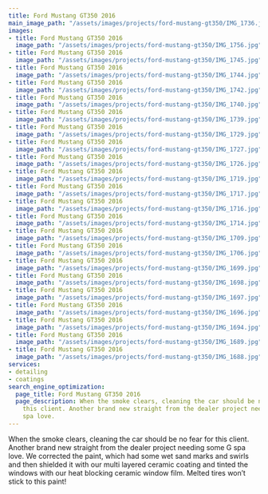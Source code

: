 ```yaml
---
title: Ford Mustang GT350 2016
main_image_path: "/assets/images/projects/ford-mustang-gt350/IMG_1736.jpg"
images:
- title: Ford Mustang GT350 2016
  image_path: "/assets/images/projects/ford-mustang-gt350/IMG_1756.jpg"
- title: Ford Mustang GT350 2016
  image_path: "/assets/images/projects/ford-mustang-gt350/IMG_1745.jpg"
- title: Ford Mustang GT350 2016
  image_path: "/assets/images/projects/ford-mustang-gt350/IMG_1744.jpg"
- title: Ford Mustang GT350 2016
  image_path: "/assets/images/projects/ford-mustang-gt350/IMG_1742.jpg"
- title: Ford Mustang GT350 2016
  image_path: "/assets/images/projects/ford-mustang-gt350/IMG_1740.jpg"
- title: Ford Mustang GT350 2016
  image_path: "/assets/images/projects/ford-mustang-gt350/IMG_1739.jpg"
- title: Ford Mustang GT350 2016
  image_path: "/assets/images/projects/ford-mustang-gt350/IMG_1729.jpg"
- title: Ford Mustang GT350 2016
  image_path: "/assets/images/projects/ford-mustang-gt350/IMG_1727.jpg"
- title: Ford Mustang GT350 2016
  image_path: "/assets/images/projects/ford-mustang-gt350/IMG_1726.jpg"
- title: Ford Mustang GT350 2016
  image_path: "/assets/images/projects/ford-mustang-gt350/IMG_1719.jpg"
- title: Ford Mustang GT350 2016
  image_path: "/assets/images/projects/ford-mustang-gt350/IMG_1717.jpg"
- title: Ford Mustang GT350 2016
  image_path: "/assets/images/projects/ford-mustang-gt350/IMG_1716.jpg"
- title: Ford Mustang GT350 2016
  image_path: "/assets/images/projects/ford-mustang-gt350/IMG_1714.jpg"
- title: Ford Mustang GT350 2016
  image_path: "/assets/images/projects/ford-mustang-gt350/IMG_1709.jpg"
- title: Ford Mustang GT350 2016
  image_path: "/assets/images/projects/ford-mustang-gt350/IMG_1706.jpg"
- title: Ford Mustang GT350 2016
  image_path: "/assets/images/projects/ford-mustang-gt350/IMG_1699.jpg"
- title: Ford Mustang GT350 2016
  image_path: "/assets/images/projects/ford-mustang-gt350/IMG_1698.jpg"
- title: Ford Mustang GT350 2016
  image_path: "/assets/images/projects/ford-mustang-gt350/IMG_1697.jpg"
- title: Ford Mustang GT350 2016
  image_path: "/assets/images/projects/ford-mustang-gt350/IMG_1696.jpg"
- title: Ford Mustang GT350 2016
  image_path: "/assets/images/projects/ford-mustang-gt350/IMG_1694.jpg"
- title: Ford Mustang GT350 2016
  image_path: "/assets/images/projects/ford-mustang-gt350/IMG_1689.jpg"
- title: Ford Mustang GT350 2016
  image_path: "/assets/images/projects/ford-mustang-gt350/IMG_1688.jpg"
services:
- detailing
- coatings
search_engine_optimization:
  page_title: Ford Mustang GT350 2016
  page_description: When the smoke clears, cleaning the car should be no fear for
    this client. Another brand new straight from the dealer project needing some G
    spa love.
---
```


When the smoke clears, cleaning the car should be no fear for this client. Another brand new straight from the dealer project needing some G spa love. We corrected the paint, which had some wet sand marks and swirls and then shielded it with our multi layered ceramic coating and tinted the windows with our heat blocking ceramic window film. Melted tires won’t stick to this paint!
